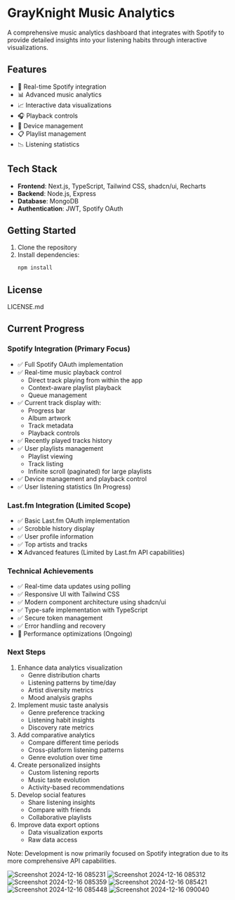 # GrayKnight Music Analytics

A comprehensive music analytics dashboard that integrates with Spotify to provide detailed insights into your listening habits through interactive visualizations.

## Features

- 🎵 Real-time Spotify integration
- 📊 Advanced music analytics
- 📈 Interactive data visualizations
- 🎧 Playback controls
- 📱 Device management
- 📋 Playlist management
- 📉 Listening statistics

## Tech Stack

- **Frontend**: Next.js, TypeScript, Tailwind CSS, shadcn/ui, Recharts
- **Backend**: Node.js, Express
- **Database**: MongoDB
- **Authentication**: JWT, Spotify OAuth

## Getting Started

1. Clone the repository
2. Install dependencies:
   ```bash
   npm install
## License

LICENSE.md

## Current Progress

### Spotify Integration (Primary Focus)

- ✅ Full Spotify OAuth implementation
- ✅ Real-time music playback control
  - Direct track playing from within the app
  - Context-aware playlist playback
  - Queue management
- ✅ Current track display with:
  - Progress bar
  - Album artwork
  - Track metadata
  - Playback controls
- ✅ Recently played tracks history
- ✅ User playlists management
  - Playlist viewing
  - Track listing
  - Infinite scroll (paginated) for large playlists
- ✅ Device management and playback control
- ✅ User listening statistics (In Progress)

### Last.fm Integration (Limited Scope)

- ✅ Basic Last.fm OAuth implementation
- ✅ Scrobble history display
- ✅ User profile information
- ✅ Top artists and tracks
- ❌ Advanced features (Limited by Last.fm API capabilities)

### Technical Achievements

- ✅ Real-time data updates using polling
- ✅ Responsive UI with Tailwind CSS
- ✅ Modern component architecture using shadcn/ui
- ✅ Type-safe implementation with TypeScript
- ✅ Secure token management
- ✅ Error handling and recovery
- 🔄 Performance optimizations (Ongoing)

### Next Steps

1. Enhance data analytics visualization
   - Genre distribution charts
   - Listening patterns by time/day
   - Artist diversity metrics
   - Mood analysis graphs
2. Implement music taste analysis
   - Genre preference tracking
   - Listening habit insights
   - Discovery rate metrics
3. Add comparative analytics
   - Compare different time periods
   - Cross-platform listening patterns
   - Genre evolution over time
4. Create personalized insights
   - Custom listening reports
   - Music taste evolution
   - Activity-based recommendations
5. Develop social features
   - Share listening insights
   - Compare with friends
   - Collaborative playlists
6. Improve data export options
   - Data visualization exports
   - Raw data access

Note: Development is now primarily focused on Spotify integration due to its more comprehensive API capabilities.


![Screenshot 2024-12-16 085231](https://github.com/user-attachments/assets/0a6d5d19-aefa-4456-b7a7-3e438f7cbcef)
![Screenshot 2024-12-16 085312](https://github.com/user-attachments/assets/6c813312-6d79-4301-bca8-875dd5705bc8)
![Screenshot 2024-12-16 085359](https://github.com/user-attachments/assets/7e18c1ec-c321-48ff-a9e0-e744f8428c80)
![Screenshot 2024-12-16 085421](https://github.com/user-attachments/assets/d7e5cf4f-7291-44a2-9908-570d0b227f44)
![Screenshot 2024-12-16 085448](https://github.com/user-attachments/assets/c4ad7cd1-b3b1-4b93-a61d-f34f7fca46b8)
![Screenshot 2024-12-16 090040](https://github.com/user-attachments/assets/11000f73-993d-445d-95e6-dd9d2d01209c)

